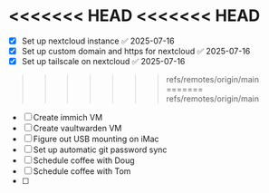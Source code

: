 <<<<<<< HEAD
<<<<<<< HEAD
=======
- [x] Set up nextcloud instance ✅ 2025-07-16
- [x] Set up custom domain and https for nextcloud ✅ 2025-07-16
- [x] Set up tailscale on nextcloud ✅ 2025-07-16
>>>>>>> refs/remotes/origin/main
=======
>>>>>>> refs/remotes/origin/main
- [ ] Create immich VM
- [ ] Create vaultwarden VM
- [ ] Figure out USB mounting on iMac
- [ ] Set up automatic git password sync
- [ ] Schedule coffee with Doug
- [ ] Schedule coffee with Tom
- [ ]
